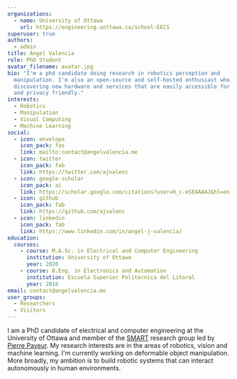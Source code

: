 ```yaml
---
organizations:
  - name: University of Ottawa
    url: https://engineering.uottawa.ca/school-EECS
superuser: true
authors:
  - admin
title: Angel Valencia
role: PhD Student
avatar_filename: avatar.jpg
bio: "I'm a phd candidate doing research in robotics perception and
  manipulation. I'm also an open-source and self-hosted enthusiast who enjoys
  discovering new hardware and services that are easily accessible for everyone
  and privacy friendly."
interests:
  - Robotics
  - Manipulation
  - Visual Computing
  - Machine Learning
social:
  - icon: envelope
    icon_pack: fas
    link: mailto:contact@angelvalencia.me
  - icon: twitter
    icon_pack: fab
    link: https://twitter.com/ajvalenc
  - icon: google-scholar
    icon_pack: ai
    link: https://scholar.google.com/citations?user=H_c-eSEAAAAJ&hl=en
  - icon: github
    icon_pack: fab
    link: https://github.com/ajvalenc
  - icon: linkedin
    icon_pack: fab
    link: https://www.linkedin.com/in/angel-j-valencia/
education:
  courses:
    - course: M.A.Sc. in Electrical and Computer Engineering
      institution: University of Ottawa
      year: 2020
    - course: B.Eng. in Electronics and Automation
      institution: Escuela Superior Politecnica del Litoral
      year: 2016
email: contact@angelvalencia.me
user_groups:
  - Researchers
  - Visitors
---
```

I am a PhD candidate of electrical and computer engineering at the University of Ottawa and member of the [SMART](http://www.site.uottawa.ca/~ppayeur/SMART/) research group led by [Pierre Payeur](http://www.site.uottawa.ca/~ppayeur/). My research interests are in the areas of robotics, vision and machine learning. I'm currently working on deformable object manipulation. More broadly, my ambition is to build robotic systems that can interact autonomously in human environments. 

